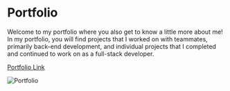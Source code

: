 # Portfolio

Welcome to my portfolio where you also get to know a little more about me! In my portfolio, you will find projects that I worked on with teammates, primarily back-end development, and individual projects that I completed and continued to work on as a full-stack developer. 


[Portfolio Link]()

![Portfolio]()
